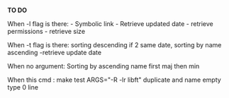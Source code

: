 **TO DO**

When -l flag is there:
	- Symbolic link
	- Retrieve updated date
	- retrieve permissions
	- retrieve size

When -t flag is there:
	sorting descending if 2 same date, sorting by name ascending
	-retrieve update date
	
When no argument:
	Sorting by ascending name
		first maj
		then min

When this cmd :  make test ARGS="-R -lr libft"
	duplicate
	and name empty type 0 line